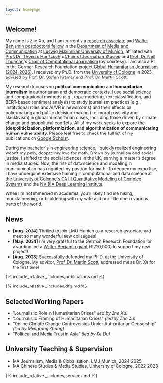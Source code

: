 ```yaml
---
layout: homepage
---
```


## Welcome!

My name is Zhe Xu, and I am currently a [research associate](https://www.ifkw.uni-muenchen.de/organisation/personen/mitarbeiter/xu_zhe/index.html) and [Walter Benjamin postdoctoral fellow](https://www.dfg.de/en/research-funding/funding-opportunities/programmes/individual/walter-benjamin) in the [Department of Media and Communication](https://www.ifkw.uni-muenchen.de/index.html) at [Ludwig Maximilian University of Munich](https://www.lmu.de/en/), affiliated with [Prof. Dr. Thomas Hanitzsch](https://www.ifkw.uni-muenchen.de/organisation/personen/professoren/hanitzsch_thomas/index.html)'s [Chair of Journalism Studies](https://www.en.ifkw.uni-muenchen.de/research/chairs/hanitzsch/index.html) and [Prof. Dr. Neil Thurman](https://neilthurman.com/)'s [Chair of Computational Journalism](https://www.ifkw.uni-muenchen.de/lehrbereiche/thurman/index.html) (by courtesy). I am also a PI in the German Research Foundation project [Global Humanitarian Journalism (2024-2026)](https://gepris.dfg.de/gepris/projekt/539233881?context=projekt&task=showDetail&id=539233881&). I received my Ph.D. from the [University of Cologne](https://portal.uni-koeln.de/es/uoc-home) in 2023, advised by [Prof. Dr. Stefan Kramer](https://chinastudien.phil-fak.uni-koeln.de/arbeitsbereiche/kultur-chinas-chinastudien/team/stefan-kramer) and [Prof. Dr. Martin Scott](https://research-portal.uea.ac.uk/en/persons/martin-scott).

My research focuses on **political communication** and **humanitarian journalism** in authoritarian and democratic contexts. I use social science and computational methods (e.g., topic modeling, text classification, and BERT-based sentiment analysis) to study journalism practices (e.g., institutional roles and AI/VR in newsrooms) and their effects on policymaking and public decision-making (i.e. moral passivity and slacktivism) in global humanitarian crises, including those driven by climate change and geopolitical conflicts. All of my work seeks to explore the **(de)politicization, platformization, and algorithmization of communicating human vulnerability**. Please feel free to check the full list of my publications on [Google Scholar](https://scholar.google.de/citations?user=lxUyedYAAAAJ&hl=en&oi=sra).

During my bachelor's in engineering science, I quickly realized engineering wasn’t my path, despite my love for math. Drawn by journalism and social justice, I shifted to the social sciences in the UK, earning a master’s degree in media studies. Now, the rise of data science and modeling in communication has reignited my passion for math. To deepen my expertise, I have undergone extensive training in computational and data science at the [University of Cologne's CA III Quantitative Modeling of Complex Systems](http://ml-school.uni-koeln.de/) and the [NVIDIA Deep Learning Institute](https://learn.nvidia.com/courses/course-detail?course_id=course-v1:DLI+C-FX-06+V2). 

When I’m not immersed in academia, you’ll likely find me hiking, mountaineering, or bouldering with my wife and our little one in various parts of the world.

## News

- **[Aug. 2024]** Thrilled to join LMU Munich as a research associate and meet so many wonderful new colleagues!
- **[May. 2024]** I’m very grateful to the German Research Foundation for awarding me a [Walter Benjamin grant](https://www.dfg.de/en/research-funding/funding-opportunities/programmes/individual/walter-benjamin) (€220,000) to support my new project!
- **[Aug. 2023]** Successfully defended my Ph.D. at the University of Cologne. My advisor, [Prof. Dr. Martin Scott](https://research-portal.uea.ac.uk/en/persons/martin-scott), addressed me as Dr. Xu for the first time!

{% include_relative _includes/publications.md %}

{% include_relative _includes/dfg.md %}

## Selected Working Papers

- "Journalistic Role in Humanitarian Crises" *(led by Zhe Xu)*
- "Journalistic Framing of Humanitarian Crises" *(led by Zhe Xu)*
- "Online Climate Change Controversies Under Authoritarian Censorship" *(led by Mengrong Zhang)*
- "Political and Media Trust in Asia" *(led by Ke Du)*

## University Teaching & Supervision

- MA Journalism, Media & Globalisation, LMU Munich, 2024-2025
- MA Chinese Studies & Media Studies, University of Cologne, 2022-2023

{% include_relative _includes/services.md %}

